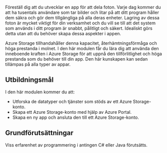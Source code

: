 Föreställ dig att du utvecklar en app för att dela foton. Varje dag kommer du att ha tusentals användare som tar bilder och litar på att ditt program håller dem säkra och gör dem tillgängliga på alla deras enheter. Lagring av dessa foton är mycket viktigt för din verksamhet och du vill se till att det system som används i ditt program är snabbt, pålitligt och säkert. Idealiskt görs detta utan att du behöver skapa dessa aspekter i appen.

Azure Storage tillhandahåller denna kapacitet, återhämtningsförmåga och höga prestanda i molnet. I den här modulen får du lära dig att använda den inneboende kraften i Azure Storage för att uppnå den tillförlitlighet och höga prestanda som du behöver till din app. Den här kunskapen kan sedan tillämpas på alla typer av appar.

## <a name="learning-objectives"></a>Utbildningsmål

I den här modulen kommer du att:

- Utforska de datatyper och tjänster som stöds av ett Azure Storage-konto.
- Skapa ett Azure Storage-konto med hjälp av Azure Portal.
- Skapa en ny app och ansluta den till ett Azure Storage-konto.
 
## <a name="prequesites"></a>Grundförutsättningar
 
Viss erfarenhet av programmering i antingen C# eller Java förutsätts.